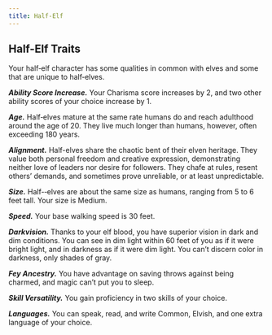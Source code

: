 ```yaml
---
title: Half-Elf
---
```


## Half-Elf Traits

 Your half‑elf character has some qualities in common with elves and some that are unique to half‑elves.

***Ability Score Increase.***  Your Charisma score increases by 2, and two other ability scores of your choice increase by 1.

***Age.***  Half‑elves mature at the same rate humans do and reach adulthood around the age of 20. They live much longer than humans, however, often exceeding 180 years.

***Alignment.***  Half-­elves share the chaotic bent of their elven heritage. They value both personal freedom and creative expression, demonstrating neither love of leaders nor desire for followers. They chafe at rules, resent others’ demands, and sometimes prove unreliable, or at least unpredictable.

***Size.*** Half-‑elves are about the same size as humans, ranging from 5 to 6 feet tall. Your size is Medium.

***Speed.*** Your base walking speed is 30 feet.

***Darkvision.*** Thanks to your elf blood, you have superior vision in dark and dim conditions. You can see in dim light within 60 feet of you as if it were bright light, and in darkness as if it were dim light. You can’t discern color in darkness, only shades of gray.

***Fey Ancestry.*** You have advantage on saving throws against being charmed, and magic can’t put you to sleep.

***Skill Versatility.*** You gain proficiency in two skills of your choice.

***Languages.*** You can speak, read, and write Common, Elvish, and one extra language of your choice.
